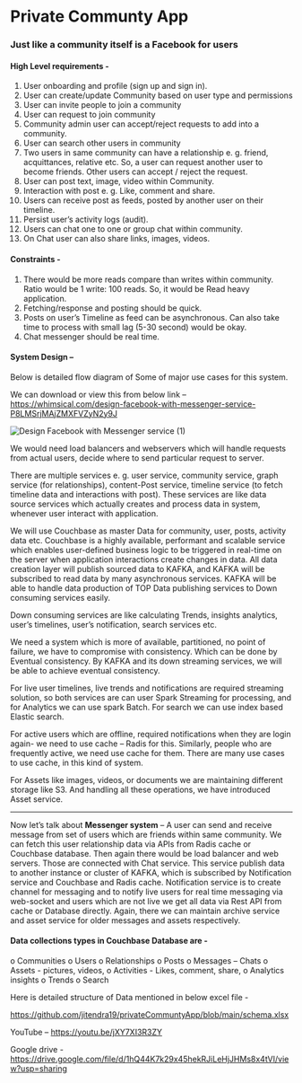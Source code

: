 # Private Communty App

 ### Just like a community itself is a Facebook for users

#### High Level requirements - 
1.	User onboarding and profile (sign up and sign in).
2.	User can create/update Community based on user type and permissions
3.	User can invite people to join a community
4.	User can request to join community
5.	Community admin user can accept/reject requests to add into a community.
6.	User can search other users in community
7.	Two users in same community can have a relationship e. g. friend, acquittances, relative etc. So, a user can request another user to become friends. Other users can accept / reject the request.
8.	User can post text, image, video within Community.
9.	Interaction with post e. g. Like, comment and share.
10.	Users can receive post as feeds, posted by another user on their timeline.
11.	Persist user’s activity logs (audit).
12.	Users can chat one to one or group chat within community.
13.	On Chat user can also share links, images, videos. 

#### Constraints -
1.	There would be more reads compare than writes within community. Ratio would be 1 write: 100 reads. So, it would be Read heavy application.
2.	Fetching/response and posting should be quick. 
3.	Posts on user’s Timeline as feed can be asynchronous. Can also take time to process with small lag (5-30 second) would be okay.
4.	Chat messenger should be real time.

#### System Design – 
Below is detailed flow diagram of Some of major use cases for this system.

We can download or view this from below link – 
https://whimsical.com/design-facebook-with-messenger-service-P8LMSrjMAjZMXFVZyN2y9J 

![Design Facebook with Messenger service (1)](https://user-images.githubusercontent.com/15645692/127749466-f5db8994-aa71-4914-9e68-3dbe8251cffb.png)

We would need load balancers and webservers which will handle requests from actual users, decide where to send particular request to server.

There are multiple services e. g. user service, community service, graph service (for relationships), content-Post service, timeline service (to fetch timeline data and interactions with post). These services are like data source services which actually creates and process data in system, whenever user interact with application.

We will use Couchbase as master Data for community, user, posts, activity data etc. Couchbase is a highly available, performant and scalable service which enables user-defined business logic to be triggered in real-time on the server when application interactions create changes in data.
All data creation layer will publish sourced data to KAFKA, and KAFKA will be subscribed to read data by many asynchronous services. KAFKA will be able to handle data production of TOP Data publishing services to Down consuming services easily. 

Down consuming services are like calculating Trends, insights analytics, user’s timelines, user’s notification, search services etc. 

We need a system which is more of available, partitioned, no point of failure, we have to compromise with consistency. Which can be done by Eventual consistency. By KAFKA and its down streaming services, we will be able to achieve eventual consistency. 

For live user timelines, live trends and notifications are required streaming solution, so both services are can user Spark Streaming for processing, and for Analytics we can use spark Batch. For search we can use index based Elastic search.

For active users which are offline, required notifications when they are login again- we need to use cache – Radis for this. Similarly, people who are frequently active, we need use cache for them. There are many use cases to use cache, in this kind of system.

For Assets like images, videos, or documents we are maintaining different storage like S3. And handling all these operations, we have introduced Asset service.


---------------------------------

Now let’s talk about **Messenger system** – A user can send and receive message from set of users which are friends within same community. We can fetch this user relationship data via APIs from Radis cache or Couchbase database. 
Then again there would be load balancer and web servers. Those are connected with Chat service. This service publish data to another instance or cluster of KAFKA, which is subscribed by Notification service and Couchbase and Radis cache. 
Notification service is to create channel for messaging and to notify live users for real time messaging via web-socket and users which are not live we get all data via Rest API from cache or Database directly. 
Again, there we can maintain archive service and asset service for older messages and assets respectively.


#### Data collections types in Couchbase Database are - 
o	Communities
o	Users
o	Relationships
o	Posts
o	Messages – Chats
o	Assets - pictures, videos,
o	Activities - Likes, comment, share, 
o	Analytics insights
o	Trends
o	Search

Here is detailed structure of Data mentioned in below excel file -
 
https://github.com/jitendra19/privateCommuntyApp/blob/main/schema.xlsx


YouTube –   https://youtu.be/jXY7XI3R3ZY

Google drive - https://drive.google.com/file/d/1hQ44K7k29x45hekRJiLeHjJHMs8x4tVI/view?usp=sharing 



